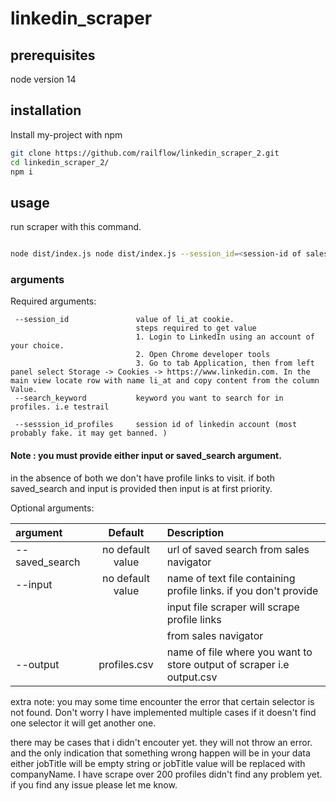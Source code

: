 # linkedin_scraper

## prerequisites

node version 14

## installation

Install my-project with npm

```bash
git clone https://github.com/railflow/linkedin_scraper_2.git
cd linkedin_scraper_2/
npm i
```

## usage

run scraper with this command.

```bash

node dist/index.js node dist/index.js --session_id=<session-id of sales navigator account> --sesssion_id_profiles=<session-id of likedin account use to scrape profiles> --search_keyword=<keyword to search for in profiles> --saved_search=<url of saved search of sales navigator account> --output=<name of output csv file>

```

### arguments

Required arguments:

```
 --session_id  	            value of li_at cookie.
                            steps required to get value
                            1. Login to LinkedIn using an account of your choice.
                            2. Open Chrome developer tools
                            3. Go to tab Application, then from left panel select Storage -> Cookies -> https://www.linkedin.com. In the main view locate row with name li_at and copy content from the column Value.
 --search_keyword           keyword you want to search for in profiles. i.e testrail

 --sesssion_id_profiles     session id of linkedin account (most probably fake. it may get banned. )

```

#### Note : you must provide either input or saved_search argument.

in the absence of both we don't have profile links to visit.
if both saved_search and input is provided then input is at first priority.

Optional arguments:

| argument       |     Default      | Description                                                           |
| :------------- | :--------------: | :-------------------------------------------------------------------- |
| --saved_search | no default value | url of saved search from sales navigator                              |
| --input        | no default value | name of text file containing profile links. if you don't provide      |
|                |                  | input file scraper will scrape profile links                          |
|                |                  | from sales navigator                                                  |
| --output       |   profiles.csv   | name of file where you want to store output of scraper i.e output.csv |

extra note: you may some time encounter the error that certain selector is not found. Don't worry I have implemented
multiple cases if it doesn't find one selector it will get another one.

there may be cases that i didn't encouter yet. they will not throw an error. and the only indication that something wrong happen
will be in your data either jobTitle will be empty string or jobTitle value will be replaced with companyName. I have scrape over 200 profiles didn't find any problem yet.
if you find any issue please let me know.
